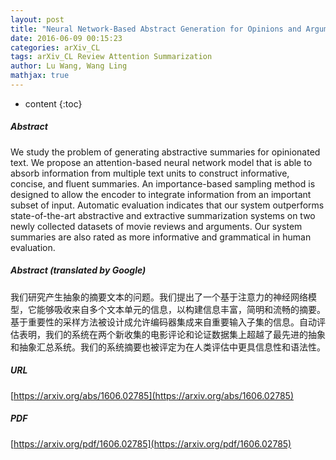 ```yaml
---
layout: post
title: "Neural Network-Based Abstract Generation for Opinions and Arguments"
date: 2016-06-09 00:15:23
categories: arXiv_CL
tags: arXiv_CL Review Attention Summarization
author: Lu Wang, Wang Ling
mathjax: true
---
```


* content
{:toc}

##### Abstract
We study the problem of generating abstractive summaries for opinionated text. We propose an attention-based neural network model that is able to absorb information from multiple text units to construct informative, concise, and fluent summaries. An importance-based sampling method is designed to allow the encoder to integrate information from an important subset of input. Automatic evaluation indicates that our system outperforms state-of-the-art abstractive and extractive summarization systems on two newly collected datasets of movie reviews and arguments. Our system summaries are also rated as more informative and grammatical in human evaluation.

##### Abstract (translated by Google)
我们研究产生抽象的摘要文本的问题。我们提出了一个基于注意力的神经网络模型，它能够吸收来自多个文本单元的信息，以构建信息丰富，简明和流畅的摘要。基于重要性的采样方法被设计成允许编码器集成来自重要输入子集的信息。自动评估表明，我们的系统在两个新收集的电影评论和论证数据集上超越了最先进的抽象和抽象汇总系统。我们的系统摘要也被评定为在人类评估中更具信息性和语法性。

##### URL
[https://arxiv.org/abs/1606.02785](https://arxiv.org/abs/1606.02785)

##### PDF
[https://arxiv.org/pdf/1606.02785](https://arxiv.org/pdf/1606.02785)

